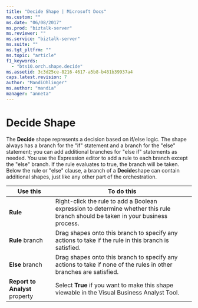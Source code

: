 ```yaml
---
title: "Decide Shape | Microsoft Docs"
ms.custom: ""
ms.date: "06/08/2017"
ms.prod: "biztalk-server"
ms.reviewer: ""
ms.service: "biztalk-server"
ms.suite: ""
ms.tgt_pltfrm: ""
ms.topic: "article"
f1_keywords: 
  - "bts10.orch.shape.decide"
ms.assetid: 3c3d25ce-8216-4617-a5b8-b481b39937a4
caps.latest.revision: 7
author: "MandiOhlinger"
ms.author: "mandia"
manager: "anneta"
---
```

# Decide Shape
The **Decide** shape represents a decision based on if/else logic. The shape always has a branch for the "if" statement and a branch for the "else" statement; you can add additional branches for "else if" statements as needed. You use the Expression editor to add a rule to each branch except the "else" branch. If the rule evaluates to true, the branch will be taken. Below the rule or "else" clause, a branch of a **Decide**shape can contain additional shapes, just like any other part of the orchestration.  
  
|Use this|To do this|  
|--------------|----------------|  
|**Rule**|Right-click the rule to add a Boolean expression to determine whether this rule branch should be taken in your business process.|  
|**Rule** branch|Drag shapes onto this branch to specify any actions to take if the rule in this branch is satisfied.|  
|**Else** branch|Drag shapes onto this branch to specify any actions to take if none of the rules in other branches are satisfied.|  
|**Report to Analyst** property|Select **True** if you want to make this shape viewable in the Visual Business Analyst Tool.|